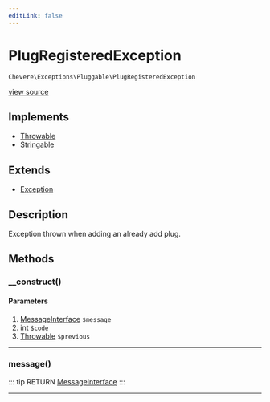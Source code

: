```yaml
---
editLink: false
---
```


# PlugRegisteredException

`Chevere\Exceptions\Pluggable\PlugRegisteredException`

[view source](https://github.com/chevere/chevere/blob/master/src/Chevere/Exceptions/Pluggable/PlugRegisteredException.php)

## Implements

- [Throwable](https://www.php.net/manual/class.throwable)
- [Stringable](https://www.php.net/manual/class.stringable)

## Extends

- [Exception](../Core/Exception.md)

## Description

Exception thrown when adding an already add plug.

## Methods

### __construct()

#### Parameters

1. [MessageInterface](../../Interfaces/Message/MessageInterface.md) `$message`
2. int `$code`
3. [Throwable](https://www.php.net/manual/class.throwable) `$previous`

---

### message()

::: tip RETURN
[MessageInterface](../../Interfaces/Message/MessageInterface.md)
:::

---
